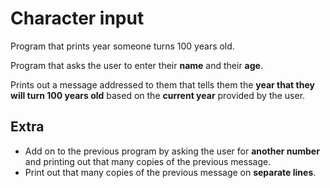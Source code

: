 # Character input

Program that prints year someone turns 100 years old.

Program that asks the user to enter their **name** and their **age**.

Prints out a message addressed to them that tells them the **year that they will turn 100 years old** based on the
**current year** provided by the user.

## Extra
- Add on to the previous program by asking the user for **another number** and printing
out that many copies of the previous message.
- Print out that many copies of the previous message on **separate lines**.
